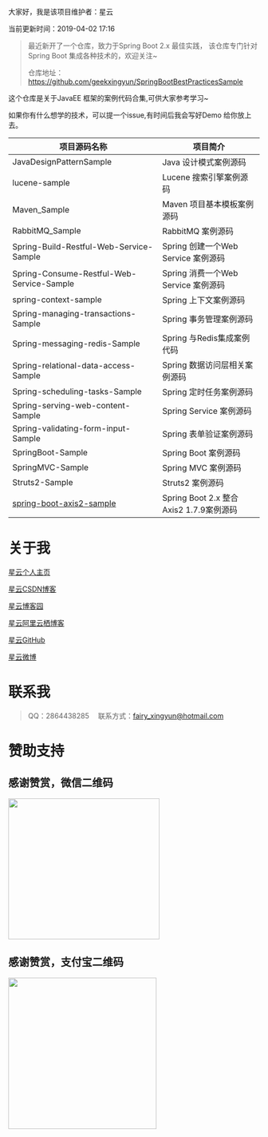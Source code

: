 
大家好，我是该项目维护者：星云

当前更新时间：2019-04-02 17:16

>最近新开了一个仓库，致力于Spring Boot 2.x 最佳实践，
>该仓库专门针对Spring Boot 集成各种技术的，欢迎关注~
>
>仓库地址：https://github.com/geekxingyun/SpringBootBestPracticesSample

这个仓库是关于JavaEE 框架的案例代码合集,可供大家参考学习~

如果你有什么想学的技术，可以提一个issue,有时间后我会写好Demo 给你放上去。

项目源码名称 |项目简介 
---|---
JavaDesignPatternSample | Java 设计模式案例源码
lucene-sample| Lucene 搜索引擎案例源码
Maven_Sample|Maven 项目基本模板案例源码
RabbitMQ_Sample|RabbitMQ 案例源码
Spring-Build-Restful-Web-Service-Sample|Spring 创建一个Web Service 案例源码
Spring-Consume-Restful-Web-Service-Sample|Spring 消费一个Web Service 案例源码
spring-context-sample|Spring 上下文案例源码
Spring-managing-transactions-Sample|Spring 事务管理案例源码
Spring-messaging-redis-Sample|Spring 与Redis集成案例代码
Spring-relational-data-access-Sample|Spring 数据访问层相关案例源码
Spring-scheduling-tasks-Sample|Spring 定时任务案例源码
Spring-serving-web-content-Sample| Spring Service 案例源码
Spring-validating-form-input-Sample| Spring 表单验证案例源码
SpringBoot-Sample | Spring Boot 案例源码
SpringMVC-Sample  | Spring MVC 案例源码
Struts2-Sample    | Struts2 案例源码
[spring-boot-axis2-sample](https://github.com/geekxingyun/JavaEE-Framework-Sample/tree/master/SpringBoot-Sample/spring-boot-axis2-sample)| Spring Boot 2.x 整合Axis2 1.7.9案例源码

# 关于我

[星云个人主页](http://www.520geek.cn)

[星云CSDN博客](https://blog.csdn.net/hadues)

[星云博客园](http://www.cnblogs.com/xingyunblog)

[星云阿里云栖博客](https://yq.aliyun.com/u/xingyunsky)

[星云GitHub](https://github.com/geekxingyun)

[星云微博](https://weibo.com/xingyunsky)

# 联系我

> QQ：2864438285　
> 联系方式：fairy_xingyun@hotmail.com   

# 赞助支持

<h2>感谢赞赏，微信二维码</h2>
<p><img src="https://img2018.cnblogs.com/blog/622489/201812/622489-20181215164147325-217176189.png" alt="" width="303" height="282"></p>
<h2>感谢赞赏，支付宝二维码</h2>
<p><img src="https://img2018.cnblogs.com/blog/622489/201812/622489-20181215164420863-364321980.png" alt="" width="297" height="303"></p>

